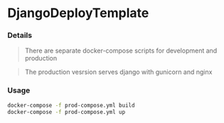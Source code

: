 # DjangoDeployTemplate

### Details

> There are separate docker-compose scripts for development and production

> The production vesrsion serves django with gunicorn and nginx

### Usage

```bash
docker-compose -f prod-compose.yml build
docker-compose -f prod-compose.yml up
```

